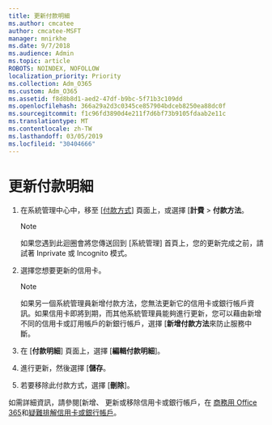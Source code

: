 ```yaml
---
title: 更新付款明細
ms.author: cmcatee
author: cmcatee-MSFT
manager: mnirkhe
ms.date: 9/7/2018
ms.audience: Admin
ms.topic: article
ROBOTS: NOINDEX, NOFOLLOW
localization_priority: Priority
ms.collection: Adm_O365
ms.custom: Adm_O365
ms.assetid: f8d8b8d1-aed2-47df-b9bc-5f71b3c109dd
ms.openlocfilehash: 366a29a2d3c0345ce857904bdceb8250ea88dc0f
ms.sourcegitcommit: f1c96fd3890d4e211f7d6bf73b9105fdaab2e11c
ms.translationtype: MT
ms.contentlocale: zh-TW
ms.lasthandoff: 03/05/2019
ms.locfileid: "30404666"
---
```

# <a name="update-payment-details"></a>更新付款明細

1. 在系統管理中心中，移至 [[付款方式](https://go.microsoft.com/fwlink/p/?linkid=2018806)] 頁面上，或選擇 [**計費** \> **付款方法**。
    
    > [!NOTE]
    > 如果您遇到此迴圈會將您傳送回到 [系統管理] 首頁上，您的更新完成之前，請試著 Inprivate 或 Incognito 模式。 
  
2. 選擇您想要更新的信用卡。
    
    > [!NOTE]
    > 如果另一個系統管理員新增付款方法，您無法更新它的信用卡或銀行帳戶資訊。如果信用卡即將到期，而其他系統管理員能夠進行更新，您可以藉由新增不同的信用卡或訂用帳戶的新銀行帳戶，選擇 [**新增付款方法**來防止服務中斷。 
  
3. 在 [**付款明細**] 頁面上，選擇 [**編輯付款明細**]。
    
4. 進行更新，然後選擇 [**儲存**。
    
5. 若要移除此付款方式，選擇 [**刪除**]。
    
如需詳細資訊，請參閱[新增、 更新或移除信用卡或銀行帳戶，在 [商務用 Office 365](https://support.office.com/article/30ba9c83-50d8-4020-90ed-830a5b8c8724)和[疑難排解信用卡或銀行帳戶](https://support.office.com/article/30ba9c83-50d8-4020-90ed-830a5b8c8724)。
  

